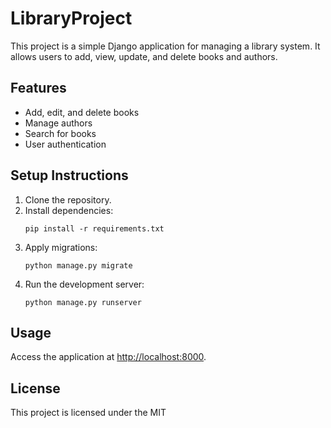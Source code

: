 # LibraryProject

This project is a simple Django application for managing a library system. It allows users to add, view, update, and delete books and authors.

## Features

- Add, edit, and delete books
- Manage authors
- Search for books
- User authentication

## Setup Instructions

1. Clone the repository.
2. Install dependencies:
   ```
   pip install -r requirements.txt
   ```
3. Apply migrations:
   ```
   python manage.py migrate
   ```
4. Run the development server:
   ```
   python manage.py runserver
   ```

## Usage

Access the application at [http://localhost:8000](http://localhost:8000).

## License

This project is licensed under the MIT